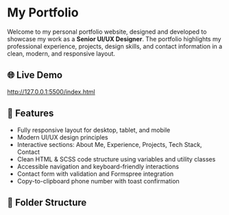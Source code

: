 # My Portfolio

Welcome to my personal portfolio website, designed and developed to showcase my work as a **Senior UI/UX Designer**. The portfolio highlights my professional experience, projects, design skills, and contact information in a clean, modern, and responsive layout.

## 🌐 Live Demo

http://127.0.0.1:5500/index.html

## 📌 Features

- Fully responsive layout for desktop, tablet, and mobile
- Modern UI/UX design principles
- Interactive sections: About Me, Experience, Projects, Tech Stack, Contact
- Clean HTML & SCSS code structure using variables and utility classes
- Accessible navigation and keyboard-friendly interactions
- Contact form with validation and Formspree integration
- Copy-to-clipboard phone number with toast confirmation

## 📁 Folder Structure
